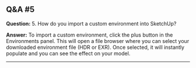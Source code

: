 
## Q&A #5

**Question:** 5. How do you import a custom environment into SketchUp?

**Answer:** To import a custom environment, click the plus button in the Environments panel. This will open a file browser where you can select your downloaded environment file (HDR or EXR). Once selected, it will instantly populate and you can see the effect on your model.

---
